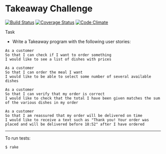 Takeaway Challenge
==================

[![Build Status](https://travis-ci.org/sanjsanj/takeaway-challenge-2.svg?branch=master)](https://travis-ci.org/sanjsanj/takeaway-challenge-2)  [![Coverage Status](https://coveralls.io/repos/sanjsanj/takeaway-challenge-2/badge.svg?branch=master&service=github)](https://coveralls.io/github/sanjsanj/takeaway-challenge-2?branch=master)  [![Code Climate](https://codeclimate.com/github/sanjsanj/takeaway-challenge-2/badges/gpa.svg)](https://codeclimate.com/github/sanjsanj/takeaway-challenge-2)

Task

* Write a Takeaway program with the following user stories:

```
As a customer
So that I can check if I want to order something
I would like to see a list of dishes with prices

As a customer
So that I can order the meal I want
I would like to be able to select some number of several available dishes

As a customer
So that I can verify that my order is correct
I would like to check that the total I have been given matches the sum of the various dishes in my order

As a customer
So that I am reassured that my order will be delivered on time
I would like to receive a text such as "Thank you! Your order was placed and will be delivered before 18:52" after I have ordered
```

----------

To run tests:
```
$ rake
```
